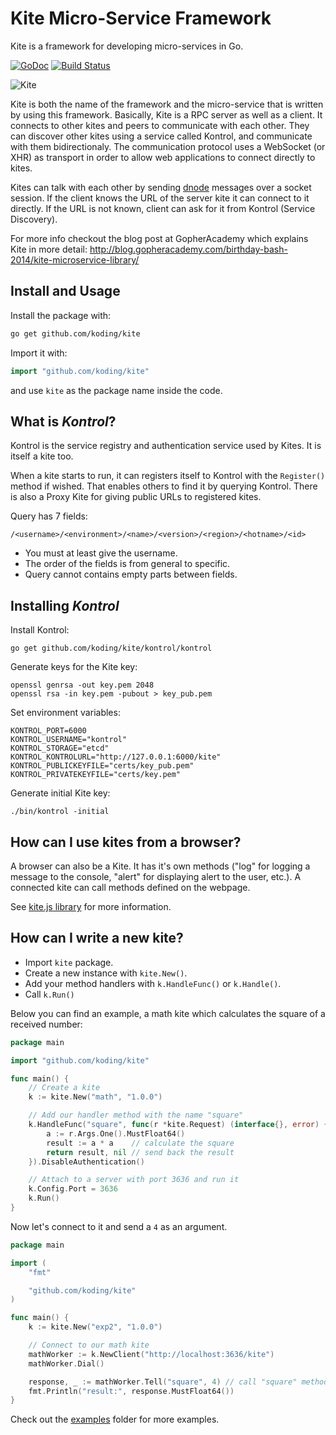 Kite Micro-Service Framework
============================

Kite is a framework for developing micro-services in Go.

[![GoDoc](http://img.shields.io/badge/go-documentation-brightgreen.svg?style=flat-square)](https://godoc.org/github.com/koding/kite)
[![Build Status](http://img.shields.io/travis/koding/kite/master.svg?style=flat-square)](https://travis-ci.org/koding/kite)

![Kite](http://i.imgur.com/iNcltPN.png)


Kite is both the name of the framework and the micro-service that is written by
using this framework.  Basically, Kite is a RPC server as well as a client. It
connects to other kites and peers to communicate with each other. They can
discover other kites using a service called Kontrol, and communicate with them 
bidirectionaly. The communication protocol uses a WebSocket (or XHR) as transport 
in order to allow web applications to connect directly to kites.

Kites can talk with each other by sending
[dnode](https://github.com/substack/dnode-protocol/blob/master/doc/protocol.markdown)
messages over a socket session.  If the client knows the URL of the server kite it
can connect to it directly.  If the URL is not known, client can ask for it
from Kontrol (Service Discovery).

For more info checkout the blog post at GopherAcademy which explains Kite in more detail: http://blog.gopheracademy.com/birthday-bash-2014/kite-microservice-library/

Install and Usage
-----------------

Install the package with:

```bash
go get github.com/koding/kite
```

Import it with:

```go
import "github.com/koding/kite"
```

and use `kite` as the package name inside the code.

What is *Kontrol*?
------------------

Kontrol is the service registry and authentication service used by Kites.  It
is itself a kite too.

When a kite starts to run, it can registers itself to Kontrol with the
`Register()` method if wished.  That enables others to find it by querying
Kontrol. There is also a Proxy Kite for giving public URLs to registered
kites.

Query has 7 fields:

    /<username>/<environment>/<name>/<version>/<region>/<hotname>/<id>

* You must at least give the username.
* The order of the fields is from general to specific.
* Query cannot contains empty parts between fields.

Installing *Kontrol*
------------------

Install Kontrol:

```
go get github.com/koding/kite/kontrol/kontrol
```

Generate keys for the Kite key:

```
openssl genrsa -out key.pem 2048
openssl rsa -in key.pem -pubout > key_pub.pem
```

Set environment variables:

```
KONTROL_PORT=6000
KONTROL_USERNAME="kontrol"
KONTROL_STORAGE="etcd"
KONTROL_KONTROLURL="http://127.0.0.1:6000/kite"
KONTROL_PUBLICKEYFILE="certs/key_pub.pem"
KONTROL_PRIVATEKEYFILE="certs/key.pem"
```

Generate initial Kite key:

```
./bin/kontrol -initial
```

How can I use kites from a browser?
---------------------------------

A browser can also be a Kite. It has it's own methods ("log" for logging a
message to the console, "alert" for displaying alert to the user, etc.). A
connected kite can call methods defined on the webpage.

See [kite.js library](https://github.com/koding/kite.js) for more information.

How can I write a new kite?
---------------------------

* Import `kite` package.
* Create a new instance with `kite.New()`.
* Add your method handlers with `k.HandleFunc()` or `k.Handle()`.
* Call `k.Run()`

Below you can find an example, a math kite which calculates the square of a
received number:

```go
package main

import "github.com/koding/kite"

func main() {
	// Create a kite
	k := kite.New("math", "1.0.0")

	// Add our handler method with the name "square"
	k.HandleFunc("square", func(r *kite.Request) (interface{}, error) {
		a := r.Args.One().MustFloat64()
		result := a * a    // calculate the square
		return result, nil // send back the result
	}).DisableAuthentication()

	// Attach to a server with port 3636 and run it
	k.Config.Port = 3636
	k.Run()
}
```

Now let's connect to it and send a `4` as an argument.

```go
package main

import (
	"fmt"

	"github.com/koding/kite"
)

func main() {
	k := kite.New("exp2", "1.0.0")

	// Connect to our math kite
	mathWorker := k.NewClient("http://localhost:3636/kite")
	mathWorker.Dial()

	response, _ := mathWorker.Tell("square", 4) // call "square" method with argument 4
	fmt.Println("result:", response.MustFloat64())
}
```

Check out the [examples](https://github.com/koding/kite/tree/master/examples)
folder for more examples.
